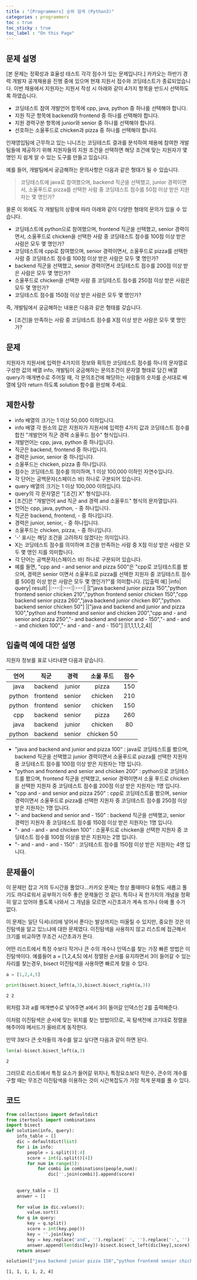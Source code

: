 ```yaml
---
title : "[Programmers] 순위 검색 (Python3)"
categories : programmers
toc : true
toc_sticky : true
toc_label : "On this Page"
---
```

## 문제 설명
[본 문제는 정확성과 효율성 테스트 각각 점수가 있는 문제입니다.]
카카오는 하반기 경력 개발자 공개채용을 진행 중에 있으며 현재 지원서 접수와 코딩테스트가 종료되었습니다. 이번 채용에서 지원자는 지원서 작성 시 아래와 같이 4가지 항목을 반드시 선택하도록 하였습니다.

* 코딩테스트 참여 개발언어 항목에 cpp, java, python 중 하나를 선택해야 합니다.
* 지원 직군 항목에 backend와 frontend 중 하나를 선택해야 합니다.
* 지원 경력구분 항목에 junior와 senior 중 하나를 선택해야 합니다.
* 선호하는 소울푸드로 chicken과 pizza 중 하나를 선택해야 합니다.

인재영입팀에 근무하고 있는 니니즈는 코딩테스트 결과를 분석하여 채용에 참여한 개발팀들에 제공하기 위해 지원자들의 지원 조건을 선택하면 해당 조건에 맞는 지원자가 몇 명인 지 쉽게 알 수 있는 도구를 만들고 있습니다.

예를 들어, 개발팀에서 궁금해하는 문의사항은 다음과 같은 형태가 될 수 있습니다.

>코딩테스트에 java로 참여했으며, backend 직군을 선택했고, junior 경력이면서, 소울푸드로 pizza를 선택한 사람 중 코딩테스트 점수를 50점 이상 받은 지원자는 몇 명인가?

물론 이 외에도 각 개발팀의 상황에 따라 아래와 같이 다양한 형태의 문의가 있을 수 있습니다.

* 코딩테스트에 python으로 참여했으며, frontend 직군을 선택했고, senior 경력이면서, 소울푸드로 chicken을 선택한 사람 중 코딩테스트 점수를 100점 이상 받은 사람은 모두 몇 명인가?
* 코딩테스트에 cpp로 참여했으며, senior 경력이면서, 소울푸드로 pizza를 선택한 사람 중 코딩테스트 점수를 100점 이상 받은 사람은 모두 몇 명인가?
* backend 직군을 선택했고, senior 경력이면서 코딩테스트 점수를 200점 이상 받은 사람은 모두 몇 명인가?
* 소울푸드로 chicken을 선택한 사람 중 코딩테스트 점수를 250점 이상 받은 사람은 모두 몇 명인가?
* 코딩테스트 점수를 150점 이상 받은 사람은 모두 몇 명인가?

즉, 개발팀에서 궁금해하는 내용은 다음과 같은 형태를 갖습니다.

* [조건]을 만족하는 사람 중 코딩테스트 점수를 X점 이상 받은 사람은 모두 몇 명인가?

## 문제
지원자가 지원서에 입력한 4가지의 정보와 획득한 코딩테스트 점수를 하나의 문자열로 구성한 값의 배열 info, 개발팀이 궁금해하는 문의조건이 문자열 형태로 담긴 배열 query가 매개변수로 주어질 때,
각 문의조건에 해당하는 사람들의 숫자를 순서대로 배열에 담아 return 하도록 solution 함수를 완성해 주세요.

## 제한사항
* info 배열의 크기는 1 이상 50,000 이하입니다.
* info 배열 각 원소의 값은 지원자가 지원서에 입력한 4가지 값과 코딩테스트 점수를 합친 "개발언어 직군 경력 소울푸드 점수" 형식입니다.
 * 개발언어는 cpp, java, python 중 하나입니다.
 * 직군은 backend, frontend 중 하나입니다.
 * 경력은 junior, senior 중 하나입니다.
 * 소울푸드는 chicken, pizza 중 하나입니다.
 * 점수는 코딩테스트 점수를 의미하며, 1 이상 100,000 이하인 자연수입니다.
 * 각 단어는 공백문자(스페이스 바) 하나로 구분되어 있습니다.
* query 배열의 크기는 1 이상 100,000 이하입니다.
* query의 각 문자열은 "[조건] X" 형식입니다.
 * [조건]은 "개발언어 and 직군 and 경력 and 소울푸드" 형식의 문자열입니다.
 * 언어는 cpp, java, python, - 중 하나입니다.
 * 직군은 backend, frontend, - 중 하나입니다.
 * 경력은 junior, senior, - 중 하나입니다.
 * 소울푸드는 chicken, pizza, - 중 하나입니다.
 * '-' 표시는 해당 조건을 고려하지 않겠다는 의미입니다.
 * X는 코딩테스트 점수를 의미하며 조건을 만족하는 사람 중 X점 이상 받은 사람은 모두 몇 명인 지를 의미합니다.
 * 각 단어는 공백문자(스페이스 바) 하나로 구분되어 있습니다.
 * 예를 들면, "cpp and - and senior and pizza 500"은 "cpp로 코딩테스트를 봤으며, 경력은 senior 이면서 소울푸드로 pizza를 선택한 지원자 중 코딩테스트 점수를 500점 이상 받은 사람은 모두 몇 명인가?"를 의미합니다.
[입출력 예]
|info|	query|	result|
|:---:|:---:|:---:|
|["java backend junior pizza 150","python frontend senior chicken 210","python frontend senior chicken 150","cpp backend senior pizza 260","java backend junior chicken 80","python backend senior chicken 50"]	|["java and backend and junior and pizza 100","python and frontend and senior and chicken 200","cpp and - and senior and pizza 250","- and backend and senior and - 150","- and - and - and chicken 100","- and - and - and - 150"]	|[1,1,1,1,2,4]|

## 입출력 예에 대한 설명
지원자 정보를 표로 나타내면 다음과 같습니다.

|언어|	직군|	경력|	소울 푸드|	점수|
|:---:|:---:|:---:|:---:|:---:|
|java|	backend|	junior|	pizza|	150|
|python	|frontend	|senior	|chicken|	210|
|python|	frontend|	senior|	chicken|	150||
|cpp	|backend|	senior	|pizza	|260|
|java	|backend|	junior	|chicken|	80|
|python	|backend	|senior	|chicken	50|

* "java and backend and junior and pizza 100" : java로 코딩테스트를 봤으며, backend 직군을 선택했고 junior 경력이면서 소울푸드로 pizza를 선택한 지원자 중 코딩테스트 점수를 100점 이상 받은 지원자는 1명 입니다.
* "python and frontend and senior and chicken 200" : python으로 코딩테스트를 봤으며, frontend 직군을 선택했고, senior 경력이면서 소울 푸드로 chicken을 선택한 지원자 중 코딩테스트 점수를 200점 이상 받은 지원자는 1명 입니다.
* "cpp and - and senior and pizza 250" : cpp로 코딩테스트를 봤으며, senior 경력이면서 소울푸드로 pizza를 선택한 지원자 중 코딩테스트 점수를 250점 이상 받은 지원자는 1명 입니다.
* "- and backend and senior and - 150" : backend 직군을 선택했고, senior 경력인 지원자 중 코딩테스트 점수를 150점 이상 받은 지원자는 1명 입니다.
* "- and - and - and chicken 100" : 소울푸드로 chicken을 선택한 지원자 중 코딩테스트 점수를 100점 이상을 받은 지원자는 2명 입니다.
* "- and - and - and - 150" : 코딩테스트 점수를 150점 이상 받은 지원자는 4명 입니다.

## 문제풀이
이 문제만 잡고 거의 두시간을 풀었다...카카오 문제는 항상 풀때마다 유형도 새롭고 풀기도 까다로워서 공부하기 아주 좋은 문제들인 것 같다. 특히나 꼭 한가지의 개념을 정확히 알고 있어야 풀도록 나와서 그 개념을 모르면 시간초과가 계속 뜨거나 아예 풀 수가 없다.

이 문제는 일단 딕셔너리에 넣어서 푼다는 발상까지는 떠올릴 수 있지만, 중요한 것은 이진탐색을 알고 있느냐에 대한 문제였다. 이진탐색을 사용하지 않고 리스트에 접근해서 크기를 비교하면 무조건 시간초과가 뜬다.

어떤 리스트에서 특정 수보다 작거나 큰 수의 개수나 인덱스를 찾는 가장 빠른 방법은 이진탐색이다. 예를들어 a = [1,2,4,5] 에서 정렬된 순서를 유지하면서 3이 들어갈 수 있는 자리를 찾는경우, bisect 이진탐색을 사용하면 빠르게 찾을 수 있다.


```python
a = [1,2,4,5]

print(bisect.bisect_left(a,3),bisect.bisect_right(a,3))
```

    2 2


위처럼 3과 a를 매개변수로 넣어주면 a에서 3이 들어갈 인덱스인 2를 출력해준다.

이처럼 이진탐색은 순서에 맞는 위치를 찾는 방법이므로, 꼭 탐색전에 크기대로 정렬을 해주어야 메서드가 올바르게 동작한다.

만약 3보다 큰 숫자들의 개수를 알고 싶다면 다음과 같이 하면 된다.


```python
len(a)-bisect.bisect_left(a,3)
```




    2



그러므로 리스트에서 특정 요소가 들어갈 위치나, 특정요소보다 작은수, 큰수의 개수를 구할 때는 무조건 이진탐색을 이용하는 것이 시간복잡도가 가장 적게 문제를 풀 수 있다.

## 코드


```python
from collections import defaultdict
from itertools import combinations
import bisect
def solution(info, query):
    info_table = []
    dic = defaultdict(list)
    for i in info:
        people = i.split()[:4]
        score = int(i.split()[4])
        for num in range(5):
            for combi in combinations(people,num):
                dic[''.join(combi)].append(score)
    
            
    query_table = []
    answer = []
    
    for value in dic.values():
        value.sort()
    for q in query:
        key = q.split()
        score = int(key.pop())
        key = ''.join(key)
        key = key.replace('and', '').replace(' ', '').replace('-', '')
        answer.append(len(dic[key])-bisect.bisect_left(dic[key],score))
    return answer
```


```python
solution(["java backend junior pizza 150","python frontend senior chicken 210","python frontend senior chicken 150","cpp backend senior pizza 260","java backend junior chicken 80","python backend senior chicken 50"],["java and backend and junior and pizza 100","python and frontend and senior and chicken 200","cpp and - and senior and pizza 250","- and backend and senior and - 150","- and - and - and chicken 100","- and - and - and - 150"])
```




    [1, 1, 1, 1, 2, 4]


